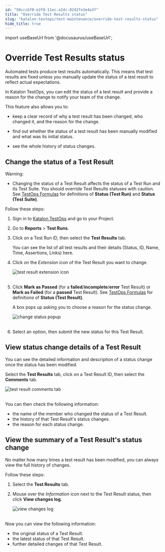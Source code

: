 ```yaml
---
id: "50cccbf0-e2f0-11ec-a2dc-0242fe3e4a3f"
title: "Override Test Results status"
slug: "katalon-testops/test-maintenance/override-test-results-status"
hide_title: true
---
```

import useBaseUrl from '@docusaurus/useBaseUrl';

    

# <a id="id" class="anchor_top_offset"/><a id="ariaid-title1" class="anchor_top_offset"/>Override Test Results status

    
      
<p xmlns="http://www.w3.org/1999/xhtml" className="p">Automated tests produce test results automatically. This means   that test results are fixed unless you manually update the status   of a test result to reflect actual expectations.</p> 
      
<p xmlns="http://www.w3.org/1999/xhtml" className="p">In Katalon TestOps, you can edit the status of a test result and   provide a reason for the change to notify your team of the   change.</p> 
      
<p xmlns="http://www.w3.org/1999/xhtml" className="p">This feature also allows you to:</p> 
      
<ul xmlns="http://www.w3.org/1999/xhtml" className="ul">   <li className="li">     <p className="p">keep a clear record of why a test result has been changed, who       changed it, and the reason for the change.</p>   </li>   <li className="li">     <p className="p">find out whether the status of a test result has been manually       modified and what was its initial status.</p>   </li>   <li className="li">     <p className="p">see the whole history of status changes.</p>   </li> </ul> 
    
  

## <a id="id_1" class="anchor_top_offset"/>Change the status of a Test Result

<div xmlns="http://www.w3.org/1999/xhtml" className="note warning note_warning"><span className="note__title">Warning:</span> 
  <ul className="ul"><li className="li"><p className="p">Changing the status of a Test Result affects the status of a
        Test Run and its Test Suite. You should override Test Results
        statuses with caution. See <a className="xref" href="/docs/katalon-testops/overview/terminology-and-formulas#id_2">TestOps
          Formulas</a> for definitions of <strong className="ph b">Status (Test Run)</strong>
        and <strong className="ph b">Status (Test Suite)</strong>.</p></li></ul>
</div>
<p xmlns="http://www.w3.org/1999/xhtml" className="p">Follow these steps:</p> 
<ol xmlns="http://www.w3.org/1999/xhtml" className="ol"><li className="li">     <p className="p">Sign in to <a className="xref j-external-link" href="https://testops.katalon.io/login" target="_blank">Katalon         TestOps</a> and go to your Project.</p>   </li><li className="li">     <p className="p">Go to <strong className="ph b">Reports</strong> &gt; <strong className="ph b">Test         Runs</strong>.</p>   </li><li className="li">     <p className="p">Click on a Test Run ID, then select the <strong className="ph b">Test         Results</strong> tab.</p>     <p className="p">You can see the list of all test results and their details       (Status, ID, Name, Time, Assertions, Links) here.</p>   </li><li className="li">     <p className="p">Click on the <em className="ph i">Extension</em> icon of the Test Result you want       to change.</p>     <p className="p">       <img className="image" src={useBaseUrl("https://github.com/katalon-studio/docs-images/raw/master/katalon-analytics/docs/testops-nov-release-override-test-result/extension-icon-change-test-result-status-2.png")} alt="test result extension icon" /><br /><br />     </p>   </li><li className="li">     <p className="p">Click <strong className="ph b">Mark as Passed</strong> (for a       <strong className="ph b">failed</strong>/<strong className="ph b">incomplete</strong>/<strong className="ph b">error</strong>       Test Result) or <strong className="ph b">Mark as Failed</strong> (for a       <strong className="ph b">passed</strong> Test Result). See <a className="xref" href="/docs/katalon-testops/overview/terminology-and-formulas#id_2">TestOps Formulas</a> for definitions of <strong className="ph b">Status (Test Result)</strong>.</p>     <p className="p">A box pops up asking you to choose a reason for the status       change.</p>     <p className="p">       <img className="image" src={useBaseUrl("https://github.com/katalon-studio/docs-images/raw/master/katalon-analytics/docs/testops-nov-release-override-test-result/change-test-result-status-popup-2.png")} alt="change status popup" /><br /><br />     </p>   </li><li className="li">     <p className="p">Select an option, then submit the new status for this Test       Result.</p>   </li></ol> 
    

## <a id="id_2" class="anchor_top_offset"/>View status change details of a Test Result

    
      
<p xmlns="http://www.w3.org/1999/xhtml" className="p">You can see the detailed information and description of a status   change once the status has been modified.</p> 
      
<p xmlns="http://www.w3.org/1999/xhtml" className="p">Select the <strong className="ph b">Test Results</strong> tab, click on a Test   Result ID, then select the <strong className="ph b">Comments</strong> tab.</p> 
      
<p xmlns="http://www.w3.org/1999/xhtml" className="p">   <img className="image" src={useBaseUrl("https://github.com/katalon-studio/docs-images/raw/master/katalon-analytics/docs/testops-nov-release-override-test-result/Description-2.png")} alt="test result comments tab" /><br /><br /> </p> 
      
<p xmlns="http://www.w3.org/1999/xhtml" className="p">You can then check the following information:</p> 
      
<ul xmlns="http://www.w3.org/1999/xhtml" className="ul">   <li className="li">the name of the member who changed the status of a Test     Result.</li>   <li className="li">the history of that Test Result's status changes.</li>   <li className="li">the reason for each status change.</li> </ul> 
    
  
    

## <a id="id_3" class="anchor_top_offset"/>View the summary of a Test Result's status change

    
      
<p xmlns="http://www.w3.org/1999/xhtml" className="p">No matter how many times a test result has been modified, you   can always view the full history of changes.</p> 
      
<p xmlns="http://www.w3.org/1999/xhtml" className="p">Follow these steps:</p> 
      
<ol xmlns="http://www.w3.org/1999/xhtml" className="ol">   <li className="li">     <p className="p">Select the <strong className="ph b">Test Results</strong> tab.</p>   </li>   <li className="li">     <p className="p">Mouse over the <em className="ph i">Information</em> icon next to the Test Result       status, then click <strong className="ph b">View changes log</strong>.</p>     <p className="p">       <img className="image" src={useBaseUrl("https://github.com/katalon-studio/docs-images/raw/master/katalon-analytics/docs/testops-nov-release-override-test-result/View%2520key%2520information-2.png")} alt="view changes log" /><br /><br />     </p>   </li> </ol> 
      
<p xmlns="http://www.w3.org/1999/xhtml" className="p">Now you can view the following information:</p> 
      
<ul xmlns="http://www.w3.org/1999/xhtml" className="ul">   <li className="li">the original status of a Test Result.</li>   <li className="li">the latest status of that Test Result.</li>   <li className="li">further detailed changes of that Test Result.</li> </ul> 
    
  
